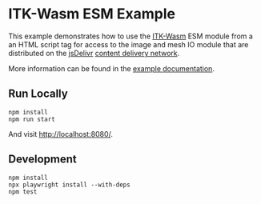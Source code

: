 ITK-Wasm ESM Example
====================

This example demonstrates how to use the
[ITK-Wasm](https://wasm.itk.org/) ESM module from
a an HTML script tag for access to the image and mesh IO module that are
distributed on the [jsDelivr](https://www.jsdelivr.com/) [content delivery
network](https://en.wikipedia.org/wiki/Content_delivery_network).

More information can be found in the [example
documentation](https://docs.itk.org/projects/wasm/en/latest/typescript/distribution/esm.html).

## Run Locally

```
npm install
npm run start
```

And visit [http://localhost:8080/](http://localhost:8080/).

## Development

```
npm install
npx playwright install --with-deps
npm test
```
